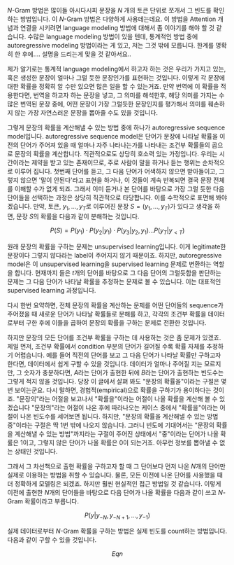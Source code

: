 
$N$-Gram 방법은 많이들 아시다시피 문장을 $N$ 개의 토큰 단위로 쪼개서 그 빈도를 확인하는 방법입니다. 이 $N$-Gram 방법은 다양하게 사용데는데요. 이 방법을 Attention 개념과 연결을 시키려면 language modeling 방법에 대해서 좀 이야기를 해야 할 것 같습니다. 수많은 language modeling 방법이 있을 텐데, 통계적인 방법 중에 autoregressive modeling 방법이라는 게 있고, 저는 그것 밖에 모릅니다. 한계를 명확히 한 후에.... 설명을 드리는게 맞을 것 같아서요..

제가 알기로는 통계적 language modeling에서 하고자 하는 것은 우리가 가지고 있는, 혹은 생성한 문장이 얼마나 그럴 듯한 문장인가를 표현하는 것입니다. 이렇게 각 문장에 대한 확률을 정확히 알 수만 있으면 많은 일을 할 수 있는거죠. 만약 번역에 이 확률을 적용한다면, 번역을 하고자 하는 문장을 넣고, 그 의미를 해석한후, 해당 의미를 가지는 수많은 번역된 문장 중에, 어떤 문장이 가장 그럴듯한 문장인지를 평가해서 의미를 훼손하지 않는 가장 자연스러운 문장을 뽑아줄 수도 있을 것입니다. 

그렇게 문장의 확률을 계산해낼 수 있는 방법 중에 하나가 autoregressive sequence model입니다. autoregressive sequence model은 단어가 문장에 나타날 확률을 이전의 단어가 주어져 있을 때 얼마나 자주 나타나는가를 나타내는 조건부 확률들의 곱으로 문장의 확률을 계산합니다. 직관적으로도 상당히 호소력 있는 가정입니다. 우리는 시간이라는 제약을 받고 있는 존재이므로, 주로 사람이 말을 하거나 듣는 행위는 순차적으로 이루어 집니다. 첫번째 단어를 듣고, 그 다음 단어가 어색하지 않으면 받아들이고, 그렇지 않으면 '말이 안된다'라고 표현을 하거나, 이 것들이 계속 반복되면 결국 문장 전체를 이해할 수가 없게 되죠. 그래서 이미 듣거나 본 단어를 바탕으로 가장 그럴 듯한 다음 단어들을 선택하는 과정은 상당히 직관적으로 타당합니다. 이를 수학적으로 표면해 봐야겠습니다. 만약, 토큰, $y_1, \ldots, y_T$로 이루어진 문장 $S = (y_1, \ldots, y_T)$가 있다고 생각을 하면, 문장 $S$의 확률을 다음과 같이 분해하는 것입니다. 

$$ P(S) = P(y_1) \cdot P(y_2|y_1)\cdot P(y_3| y_2, y_1) \ldots P(y_T|y_{<T})$$

원래 문장의 확률을 구하는 문제는 unsupervised learning입니다. 이게 legitimate한 문장이다 그렇지 않다라는 label이 주어지지 않기 때문이죠. 하지만, autoregressive model은 이 unsupervised learning을 supervised learning 문제로 변환하는 역할을 합니다. 현재까지 들은 $t$개의 단어를 바탕으로 그 다음 단어의 그럴듯함을 판단하는 문제는 그 다음 단어가 나타날 확률을 추정하는 문제로 볼 수 있습니다. 이는 대표적인 supervised learning 과정입니다. 

다시 한번 요약하면, 전체 문장의 확률을 계산하는 문제를 어떤 단어들의 sequence가 주어졌을 때 새로운 단어가 나타날 확률들로 분해를 하고, 각각의 조건부 확률을 데이터로부터 구한 후에 이들을 곱하여 문장의 확률을 구하는 문제로 전환한 것입니다. 

 
하지만 문장의 모든 단어를 조건부 확률을 구하는 데 사용하는 것은 좀 문제가 있겠죠. 제일 먼저, 조건부 확률에서 condition 부분의 단어가 길어질 수록 확률 자체를 추정하기 어렵습니다. 예를 들어 직전의 단어를 보고 그 다음 단어가 나타날 확률만 구하고자 한다면, 데이터에서 쉽게 구할 수 있을 것입니다. 데이터가 얼마나 주어질 지는 모르지만, 그 숫자가 충분하다면, $A$라는 단어가 출현한 뒤에 $B$라는 단어가 출현하는 빈도수는 그렇게 적지 않을 것입니다. 당장 이 글에서 살펴 봐도 "문장의 확률을"이라는 구절은 몇번 보이는군요. 다시 말하면, 경헙적(empirical)으로 확률을 구하기가 용이하다는 것이죠. "문장의"라는 어절을 보고나서 "확률을"이라는 어절이 나올 확률을 계산해 볼 수 있겠습니다 "문장의"라는 어절이 나온 후에 따라나오는 케이스 중에서 "확률을"이라는 어절이 나온 빈도수를 세어보면 됩니다. 하지만, "문장의 확률을 계산해낼 수 있는 방법 중"이라는 구절은 딱 1번 밖에 나오지 않습니다. 그러니 빈도에 기대어서는 "문장의 확률을 계산해낼 수 있는 방법"까지라는 구절이 주어진 상태에서 "중"이라는 단어가 나올 확률은 1이고, 그렇지 않은 단어가 나올 확률은 0이 되는거죠. 아무런 정보를 뽑아낼 수 없는 상태인 것입니다.

그래서 그 차선책으로 출현 확률을 구하고자 할 때 그 단어보다 먼저 나온 $N$개의 단어만 실제로 이용하는 방법을 취할 수 있습니다. 물론, 모든 이전에 나온 단어를 사용했을 때 더 정확하게 모델링은 되겠죠. 하지만 훨씬 현실적인 접근 방법일 것 같습니다. 이렇게 이전에 출현한 $N$개의 단어들을 바탕으로 다음 단어가 나올 확률을 다음과 같이 쓰고 $N$-Gram 확률이라고 부릅니다.


$$P(y| y_{-N}, y_{-N + 1}, \ldots, y_{-1})$$


실제 데이터로부터 $N$-Gram 확률을 구하는 방법은 실제 빈도를 count하는 방법입니다. 다음과 같이 구할 수 있을 것입니다.


$$Eqn$$

